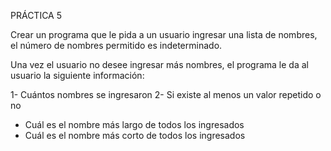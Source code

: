 PRÁCTICA 5

Crear un programa que le pida a un usuario ingresar una lista de nombres,
el número de nombres permitido es indeterminado.

Una vez el usuario no desee ingresar más nombres, el programa le da al
usuario la siguiente información:

1- Cuántos nombres se ingresaron
2- Si existe al menos un valor repetido o no

-   Cuál es el nombre más largo de todos los ingresados
-   Cuál es el nombre más corto de todos los ingresados
